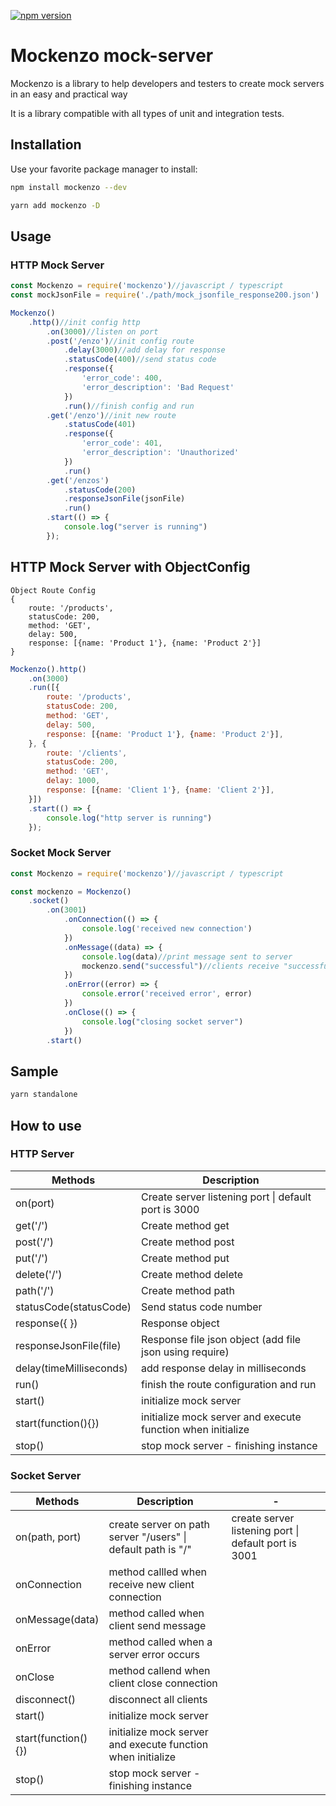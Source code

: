 [![npm version](https://badge.fury.io/js/mockenzo.svg)](https://badge.fury.io/js/mockenzo)

# Mockenzo mock-server

Mockenzo is a library to help developers and testers to create mock servers in an easy and practical way

It is a library compatible with all types of unit and integration tests.

## Installation
Use your favorite package manager to install:

```bash
npm install mockenzo --dev
```

```bash
yarn add mockenzo -D
```

## Usage 


### HTTP Mock Server

````javascript
const Mockenzo = require('mockenzo')//javascript / typescript
const mockJsonFile = require('./path/mock_jsonfile_response200.json')

Mockenzo()
    .http()//init config http
        .on(3000)//listen on port
        .post('/enzo')//init config route
            .delay(3000)//add delay for response
            .statusCode(400)//send status code
            .response({
                'error_code': 400,
                'error_description': 'Bad Request'
            })
            .run()//finish config and run
        .get('/enzo')//init new route
            .statusCode(401)
            .response({
                'error_code': 401,
                'error_description': 'Unauthorized'
            })
            .run()
        .get('/enzos')
            .statusCode(200)
            .responseJsonFile(jsonFile)
            .run()
        .start(() => {
            console.log("server is running")
        });
````

## HTTP Mock Server with ObjectConfig
````
Object Route Config
{
    route: '/products',
    statusCode: 200,
    method: 'GET',
    delay: 500,
    response: [{name: 'Product 1'}, {name: 'Product 2'}]
}
````

````javascript
Mockenzo().http()
    .on(3000)
    .run([{
        route: '/products',
        statusCode: 200,
        method: 'GET',
        delay: 500,
        response: [{name: 'Product 1'}, {name: 'Product 2'}],
    }, {
        route: '/clients',
        statusCode: 200,
        method: 'GET',
        delay: 1000,
        response: [{name: 'Client 1'}, {name: 'Client 2'}],
    }])
    .start(() => {
        console.log("http server is running")
    });
````

### Socket Mock Server

````javascript
const Mockenzo = require('mockenzo')//javascript / typescript

const mockenzo = Mockenzo()
    .socket()
        .on(3001)
            .onConnection(() => {
                console.log('received new connection')
            })
            .onMessage((data) => {
                console.log(data)//print message sent to server
                mockenzo.send("successful")//clients receive "successful"
            })
            .onError((error) => {
                console.error('received error', error)
            })
            .onClose(() => {
                console.log("closing socket server")
            })
        .start()
````

## Sample

```bash
yarn standalone
```

## How to use

### HTTP Server
<table>
    <thead>
        <th>
            Methods
        </th>
        <th>
            Description
        </th>
    </thead>
    <tr>
        <td>on(port)</td>
        <td>Create server listening port | default port is 3000</td>
    </tr>
    <tr>
        <td>get('/')</td>
        <td>Create method get</td>
    </tr>
    <tr>
        <td>post('/')</td>
        <td>Create method post</td>
    </tr>
    <tr>
        <td>put('/')</td>
        <td>Create method put</td>
    </tr>
    <tr>
        <td>delete('/')</td>
        <td>Create method delete</td>
    </tr>
    <tr>
        <td>path('/')</td>
        <td>Create method path</td>
    </tr>
    <tr>
        <td>statusCode(statusCode)</td>
        <td>Send status code number</td>
    </tr>
    <tr>
        <td>response({ })</td>
        <td>Response object</td>
    </tr>
    <tr>
        <td>responseJsonFile(file)</td>
        <td>Response file json object (add file json using require)</td>
    </tr>
    <tr>
        <td>delay(timeMilliseconds)</td>
        <td>add response delay in milliseconds</td>
    </tr>
    <tr>
        <td>run()</td>
        <td>finish the route configuration and run</td>
    </tr>
    <tr>
        <td>start()</td>
        <td>initialize mock server</td>
    </tr>
    <tr>
        <td>start(function(){})</td>
        <td>initialize mock server and execute function when initialize</td>
    </tr>
    <tr>
        <td>stop()</td>
        <td>stop mock server - finishing instance</td>
    </tr>
</table>

### Socket Server
<table>
    <thead>
        <th>
            Methods
        </th>
        <th>
            Description
        </th>
        <th>
            -
        </th>
    </thead>
    <tr>
        <td>on(path, port)</td>
        <td>create server on path server "/users" | default path is "/"</td>
        <td>create server listening port | default port is 3001</td>
    </tr>
    <tr>
        <td>onConnection</td>
        <td>method callled when receive new client connection</td>
        <td></td>
    </tr>
    <tr>
        <td>onMessage(data)</td>
        <td>method called when client send message</td>
        <td></td>
    </tr>
    <tr>
        <td>onError</td>
        <td>method called when a server error occurs</td>
        <td></td>
    </tr>
    <tr>
        <td>onClose</td>
        <td>method callend when client close connection</td>
        <td></td>
    </tr>
    <tr>
        <td>disconnect()</td>
        <td>disconnect all clients</td>
        <td></td>
    </tr>
    <tr>
        <td>start()</td>
        <td>initialize mock server</td>
        <td></td>
    </tr>
    <tr>
        <td>start(function(){})</td>
        <td>initialize mock server and execute function when initialize</td>
        <td></td>
    </tr>
    <tr>
        <td>stop()</td>
        <td>stop mock server - finishing instance</td>
        <td></td>
    </tr>
</table>
